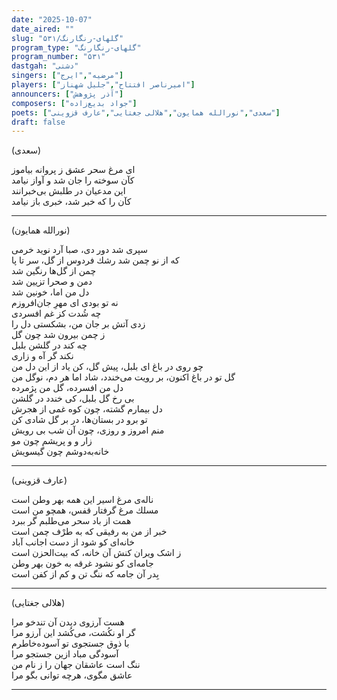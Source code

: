 ```yaml
---
date: "2025-10-07"
date_aired: ""
slug: "گلهای-رنگارنگ/۵۳۱"
program_type: "گلهای-رنگارنگ"
program_number: "۵۳۱"
dastgah: "دشتی"
singers: ["مرضیه","ایرج"]
players: ["امیرناصر افتتاح","جلیل شهناز"]
announcers: ["آذر پژوهش"]
composers: ["جواد بدیع‌زاده"]
poets: ["سعدی","نورالله همایون","هلالی جغتایی","عارف قزوینی"]
draft: false
---
```


(سعدی)

ای مرغ سحر عشق ز پروانه بیاموز  
كآن سوخته را جان شد و آواز نیامد  
این مدعیان در طلبش بی‌خبرانند  
كآن را كه خبر شد، خبری باز نیامد  

---

(نورالله همایون)

سپری شد دور دی، صبا آرد نوید خرمی  
كه از نو چمن شد رشك فردوس از گل، سر تا پا  
چمن از گل‌ها رنگین شد  
دمن و صحرا تزیین شد  
دل من اما، خونین شد  
نه تو بودی ای مهرِ جان‌افروزم  
چه شُدت كز غم افسردی  
زدی آتش بر جان من، بشكستی دل را  
ز چمن بیرون شد چون گل  
چه كند در گلشن بلبل  
نكند گر آه و زاری  
چو روی در باغ ای بلبل، پیش گل، كن یاد از این دل من  
گل تو در باغ اكنون، بر رویت می‌خندد، شاد اما هر دم، نوگل من  
دل من افسرده، گل من پژمرده  
بی رخ گل بلبل، كی خندد در گلشن  
دل بیمارم گشته، چون كوه غمی از هجرش  
تو برو در بستان‌ها، در بر گل شادی كن  
منم امروز و روزی، چون آن شب بی رویش  
زار و و پریشم چون مو  
خانه‌به‌دوشم چون گیسویش  

---

(عارف قزوینی)

ناله‌ی مرغ اسیر این همه بهر وطن است  
مسلك مرغ گرفتار قفس، همچو من است  
همت از باد سحر می‌طلبم گر ببرد  
خبر از من به رفیقی كه به طرْف چمن است  
خانه‌ای كو شود از دست اجانب آباد  
ز اشک ویران کنش آن خانه، كه بیت‌الحزن است  
جامه‌ای كو نشود غرقه به خون بهر وطن  
بِدر آن جامه كه ننگ تن و كم از كفن است  

---

(هلالی جغتایی)

هست آرزوی دیدن آن تندخو مرا  
گر او نكُشت، می‌كُشد این آرزو مرا  
با ذوق جستجوی تو آسوده‌خاطرم  
آسودگی مباد ازین جستجو مرا  
ننگ است عاشقان جهان را ز نام من  
عاشق مگوی، هرچه توانی بگو مرا  

---